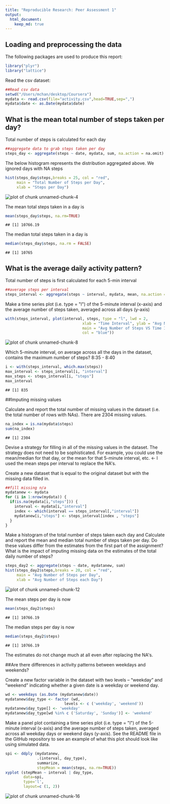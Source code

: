 ```yaml
---
title: "Reproducible Research: Peer Assessment 1"
output: 
  html_document:
    keep_md: true
---
```


## Loading and preprocessing the data

The following packages are used to produce this report:


```r
library("plyr")
library("lattice")
```

Read the csv dataset:


```r
##Read csv data
setwd("/Users/mchan/desktop/Coursera")
mydata <- read.csv(file="activity.csv",head=TRUE,sep=",")
mydata$date <- as.Date(mydata$date)
```


## What is the mean total number of steps taken per day?

Total number of steps is calculated for each day


```r
##aggregate data to grab steps taken per day
steps_day <- aggregate(steps ~ date, mydata, sum, na.action = na.omit)
```

The below histogram represents the distribution aggregated above.  We ignored days with NA steps


```r
hist(steps_day$steps,breaks = 25, col = "red", 
     main = "Total Number of Steps per Day",
     xlab = "Steps per Day")
```

![plot of chunk unnamed-chunk-4](figure/unnamed-chunk-4-1.png) 

The mean total steps taken in a day is 

```r
mean(steps_day$steps, na.rm=TRUE)
```

```
## [1] 10766.19
```


The median total steps taken in a day is 

```r
median(steps_day$steps, na.rm = FALSE)
```

```
## [1] 10765
```

## What is the average daily activity pattern?

Total number of steps is first calculated for each 5-min interval


```r
##average steps per interval 
steps_interval <- aggregate(steps ~ interval, mydata, mean, na.action = na.omit)
```

Make a time series plot (i.e. type = "l") of the 5-minute interval (x-axis) and the average number of steps taken, averaged across all days (y-axis)


```r
with(steps_interval, plot(interval, steps, type = "l", lwd = 2, 
                                  xlab = "Time Interval", ylab = "Avg Number of Steps", 
                                  main = "Avg Number of Steps VS Time Interval",
                                  col = "blue"))
```

![plot of chunk unnamed-chunk-8](figure/unnamed-chunk-8-1.png) 

Which 5-minute interval, on average across all the days in the dataset, contains the maximum number of steps? 8:35 - 8:40

```r
i <- with(steps_interval, which.max(steps))
max_interval <- steps_interval[i, "interval"]
max_steps <- steps_interval[i, "steps"]
max_interval
```

```
## [1] 835
```

##Imputing missing values

Calculate and report the total number of missing values in the dataset (i.e. the total number of rows with NAs). There are 2304 missing values.


```r
na_index = is.na(mydata$steps)
sum(na_index)
```

```
## [1] 2304
```

Devise a strategy for filling in all of the missing values in the dataset. The strategy does not need to be sophisticated. For example, you could use the mean/median for that day, or the mean for that 5-minute interval, etc. <- I used the mean steps per interval to replace the NA's.

Create a new dataset that is equal to the original dataset but with the missing data filled in.


```r
##fill missing n/a
mydatanew <- mydata
for (i in 1:nrow(mydata)) {
  if(is.na(mydata[i,"steps"])) {
    interval <- mydata[i,"interval"]
    index <- which(interval == steps_interval[,"interval"])
    mydatanew[i,"steps"] <- steps_interval[index , "steps"]
  }
}
```

Make a histogram of the total number of steps taken each day and Calculate and report the mean and median total number of steps taken per day. Do these values differ from the estimates from the first part of the assignment? What is the impact of imputing missing data on the estimates of the total daily number of steps?


```r
steps_day2 <- aggregate(steps ~ date, mydatanew, sum)
hist(steps_day2$steps,breaks = 20, col = "red", 
     main = "Avg Number of Steps per Day",
     xlab = "Avg Number of Steps each Day")
```

![plot of chunk unnamed-chunk-12](figure/unnamed-chunk-12-1.png) 

The mean steps per day is now

```r
mean(steps_day2$steps)
```

```
## [1] 10766.19
```

The median steps per day is now

```r
median(steps_day2$steps)
```

```
## [1] 10766.19
```

The estimates do not change much at all even after replacing the NA's.

##Are there differences in activity patterns between weekdays and weekends?

Create a new factor variable in the dataset with two levels – “weekday” and “weekend” indicating whether a given date is a weekday or weekend day.


```r
wd <- weekdays (as.Date (mydatanew$date))
mydatanew$day_type <- factor (wd,
                          levels <- c ('weekday', 'weekend'))
mydatanew$day_type[] <- 'weekday'
mydatanew$day_type[wd %in% c ('Saturday', 'Sunday')] <- 'weekend'
```

Make a panel plot containing a time series plot (i.e. type = "l") of the 5-minute interval (x-axis) and the average number of steps taken, averaged across all weekday days or weekend days (y-axis). See the README file in the GitHub repository to see an example of what this plot should look like using simulated data.


```r
spi <- ddply (mydatanew,
              .(interval, day_type), 
              summarize, 
              stepMean = mean(steps, na.rm=TRUE))
xyplot (stepMean ~ interval | day_type, 
        data=spi,
        type='l',
        layout=c (1, 2))
```

![plot of chunk unnamed-chunk-16](figure/unnamed-chunk-16-1.png) 





